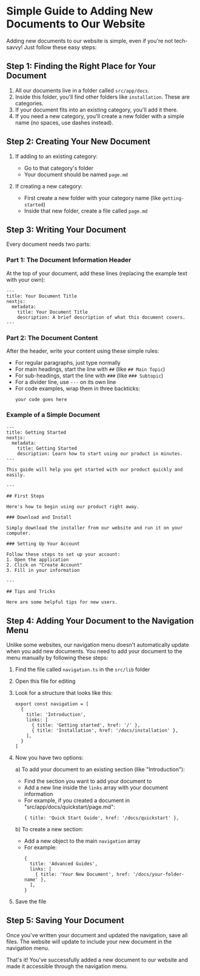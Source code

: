 # Simple Guide to Adding New Documents to Our Website

Adding new documents to our website is simple, even if you're not tech-savvy! Just follow these easy steps:

## Step 1: Finding the Right Place for Your Document

1. All our documents live in a folder called `src/app/docs`.
2. Inside this folder, you'll find other folders like `installation`. These are categories.
3. If your document fits into an existing category, you'll add it there.
4. If you need a new category, you'll create a new folder with a simple name (no spaces, use dashes instead).

## Step 2: Creating Your New Document

1. If adding to an existing category:
   - Go to that category's folder
   - Your document should be named `page.md`
   
2. If creating a new category:
   - First create a new folder with your category name (like `getting-started`)
   - Inside that new folder, create a file called `page.md`

## Step 3: Writing Your Document

Every document needs two parts:

### Part 1: The Document Information Header
At the top of your document, add these lines (replacing the example text with your own):

```
---
title: Your Document Title
nextjs:
  metadata:
    title: Your Document Title
    description: A brief description of what this document covers.
---
```

### Part 2: The Document Content
After the header, write your content using these simple rules:

- For regular paragraphs, just type normally
- For main headings, start the line with `##` (like `## Main Topic`)
- For sub-headings, start the line with `###` (like `### Subtopic`)
- For a divider line, use `---` on its own line
- For code examples, wrap them in three backticks:
  ```
  your code goes here
  ```

### Example of a Simple Document

```
---
title: Getting Started
nextjs:
  metadata:
    title: Getting Started
    description: Learn how to start using our product in minutes.
---

This guide will help you get started with our product quickly and easily.

---

## First Steps

Here's how to begin using our product right away.

### Download and Install

Simply download the installer from our website and run it on your computer.

### Setting Up Your Account

Follow these steps to set up your account:
1. Open the application
2. Click on "Create Account"
3. Fill in your information

---

## Tips and Tricks

Here are some helpful tips for new users.
```

## Step 4: Adding Your Document to the Navigation Menu

Unlike some websites, our navigation menu doesn't automatically update when you add new documents. You need to add your document to the menu manually by following these steps:

1. Find the file called `navigation.ts` in the `src/lib` folder
2. Open this file for editing
3. Look for a structure that looks like this:
   ```
   export const navigation = [
     {
       title: 'Introduction',
       links: [
         { title: 'Getting started', href: '/' },
         { title: 'Installation', href: '/docs/installation' },
       ],
     }
   ]
   ```

4. Now you have two options:
   
   a) To add your document to an existing section (like "Introduction"):
   - Find the section you want to add your document to
   - Add a new line inside the `links` array with your document information
   - For example, if you created a document in "src/app/docs/quickstart/page.md":
     ```
     { title: 'Quick Start Guide', href: '/docs/quickstart' },
     ```

   b) To create a new section:
   - Add a new object to the main `navigation` array
   - For example:
     ```
     {
       title: 'Advanced Guides',
       links: [
         { title: 'Your New Document', href: '/docs/your-folder-name' },
       ],
     }
     ```

5. Save the file

## Step 5: Saving Your Document

Once you've written your document and updated the navigation, save all files. The website will update to include your new document in the navigation menu.

That's it! You've successfully added a new document to our website and made it accessible through the navigation menu.